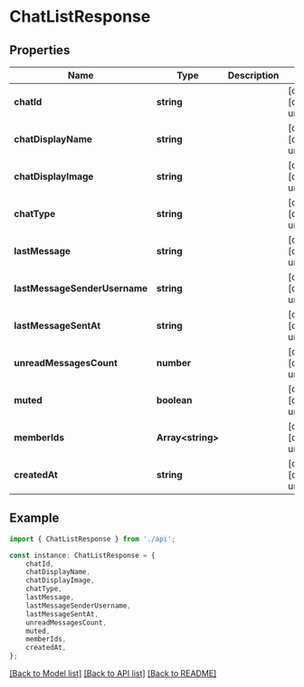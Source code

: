 # ChatListResponse


## Properties

Name | Type | Description | Notes
------------ | ------------- | ------------- | -------------
**chatId** | **string** |  | [optional] [default to undefined]
**chatDisplayName** | **string** |  | [optional] [default to undefined]
**chatDisplayImage** | **string** |  | [optional] [default to undefined]
**chatType** | **string** |  | [optional] [default to undefined]
**lastMessage** | **string** |  | [optional] [default to undefined]
**lastMessageSenderUsername** | **string** |  | [optional] [default to undefined]
**lastMessageSentAt** | **string** |  | [optional] [default to undefined]
**unreadMessagesCount** | **number** |  | [optional] [default to undefined]
**muted** | **boolean** |  | [optional] [default to undefined]
**memberIds** | **Array&lt;string&gt;** |  | [optional] [default to undefined]
**createdAt** | **string** |  | [optional] [default to undefined]

## Example

```typescript
import { ChatListResponse } from './api';

const instance: ChatListResponse = {
    chatId,
    chatDisplayName,
    chatDisplayImage,
    chatType,
    lastMessage,
    lastMessageSenderUsername,
    lastMessageSentAt,
    unreadMessagesCount,
    muted,
    memberIds,
    createdAt,
};
```

[[Back to Model list]](../README.md#documentation-for-models) [[Back to API list]](../README.md#documentation-for-api-endpoints) [[Back to README]](../README.md)
